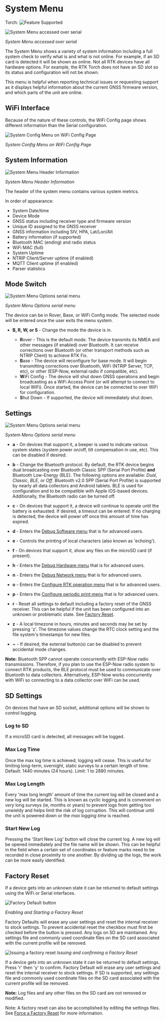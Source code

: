 # System Menu

Torch: ![Feature Supported](img/Icons/GreenDot.png) 

![System Menu accessed over serial](<img/Terminal/SparkFun RTK Everywhere - System Menu.png>)

*System Menu accessed over serial*

The System Menu shows a variety of system information including a full system check to verify what is and what is not online. For example, if an SD card is detected it will be shown as online. Not all RTK devices have all hardware options. For example, the RTK Torch does not have an SD slot so its status and configuration will not be shown.

This menu is helpful when reporting technical issues or requesting support as it displays helpful information about the current GNSS firmware version, and which parts of the unit are online.

## WiFi Interface

Because of the nature of these controls, the WiFi Config page shows different information than the Serial configuration.

![System Config Menu on WiFi Config Page](<img/WiFi Config/SparkFun%20RTK%20WiFi%20Config%20System.png>)

*System Config Menu on WiFi Config Page*

## System Information

![System Menu Header Information](<img/Terminal/SparkFun RTK Everywhere - System Menu Header.png>)

*System Menu Header Information*

The header of the system menu contains various system metrics. 

In order of appearance:

* System Date/time
* Device Mode
* GNSS status including receiver type and firmware version
* Unique ID assigned to the GNSS receiver
* GNSS information including SIV, HPA, Lat/Lon/Alt
* Battery information (if supported)
* Bluetooth MAC (ending) and radio status
* WiFi MAC (full)
* System Uptime
* NTRIP Client/Server uptime (if enabled)
* MQTT Client uptime (if enabled)
* Parser statistics

## Mode Switch

![System Menu Options serial menu](<img/Terminal/SparkFun RTK Everywhere - System Menu Options.png>)

*System Menu Options serial menu*

The device can be in Rover, Base, or WiFi Config mode. The selected mode will be entered once the user exits the menu system.

* **B, R, W, or S** - Change the mode the device is in.

    * **R**over - This is the default mode. The device transmits its NMEA and other messages (if enabled) over Bluetooth. It can receive corrections over Bluetooth (or other transport methods such as NTRIP Client) to achieve RTK Fix.
    * **B**ase - The device will reconfigure for base mode. It will begin transmitting corrections over Bluetooth, WiFi (NTRIP Server, TCP, etc), or other (ESP-Now, external radio if compatible, etc).
    * **W**iFi Config - The device will shut down GNSS operations and begin broadcasting as a WiFi Access Point (or will attempt to connect to local WiFi). Once started, the device can be connected to over WiFi for configuration.
    * **S**hut Down - If supported, the device will immediately shut down.

## Settings

![System Menu Options serial menu](<img/Terminal/SparkFun RTK Everywhere - System Menu Options.png>)

*System Menu Options serial menu*

* **a** - On devices that support it, a beeper is used to indicate various system states (system power on/off, tilt compensation in use, etc). This can be disabled if desired.

* **b** - Change the Bluetooth protocol. By default, the RTK device begins dual broadcasting over Bluetooth Classic SPP (Serial Port Profile) **and** Bluetooth Low-Energy (BLE). The following options are available: *Dual*, *Classic*, *BLE*, or *Off*. Bluetooth v2.0 SPP (Serial Port Profile) is supported by nearly all data collectors and Android tablets. BLE is used for configuration and to be compatible with Apple iOS-based devices. Additionally, the Bluetooth radio can be turned off.

* **c** - On devices that support it, a device will continue to operate until the battery is exhausted. If desired, a timeout can be entered: If no charging is detected, the device will power off once this amount of time has expired.

* **d** - Enters the [Debug Software menu](menu_debug_software.md) that is for advanced users.

* **e** - Controls the printing of local characters (also known as 'echoing').

* **f** - On devices that support it, show any files on the microSD card (if present).

* **h** - Enters the [Debug Hardware menu](menu_debug_hardware.md) that is for advanced users.

* **n** - Enters the [Debug Network menu](menu_debug_network.md) that is for advanced users.

* **o** - Enters the [Configure RTK operation menu](menu_debug_rtk_operation.md) that is for advanced users.

* **p** - Enters the [Configure periodic print menu](menu_debug_periodic_print.md) that is for advanced users.

* **r** - Reset all settings to default including a factory reset of the GNSS receiver. This can be helpful if the unit has been configured into an unknown or problematic state. See [Factory Reset](menu_system.md#factory-reset).

* **z** - A local timezone in hours, minutes and seconds may be set by pressing 'z'. The timezone values change the RTC clock setting and the file system's timestamps for new files.

* **~** - If desired, the external button(s) can be disabled to prevent accidental mode changes.

**Note:** Bluetooth SPP cannot operate concurrently with ESP-Now radio transmissions. Therefore, if you plan to use the ESP-Now radio system to connect RTK products, the BLE protocol must be used to communicate over Bluetooth to data collectors. Alternatively, ESP-Now works concurrently with WiFi so connecting to a data collector over WiFi can be used.


## SD Settings

On devices that have an SD socket, additional options will be shown to control logging.

### Log to SD

If a microSD card is detected, all messages will be logged. 

### Max Log Time

Once the max log time is achieved, logging will cease. This is useful for limiting long-term, overnight, static surveys to a certain length of time. Default: 1440 minutes (24 hours). Limit: 1 to 2880 minutes.

### Max Log Length

Every 'max long length' amount of time the current log will be closed and a new log will be started. This is known as cyclic logging and is convenient on *very* long surveys (ie, months or years) to prevent logs from getting too unwieldy and helps limit the risk of log corruption. This will continue until the unit is powered down or the *max logging time* is reached.

### Start New Log

Pressing the 'Start New Log' button will close the current log. A new log will be opened immediately and the file name will be shown. This can be helpful in the field when a certain set of coordinates or feature marks need to be recorded in close proximity to one another. By dividing up the logs, the work can be more easily identified.

## Factory Reset

If a device gets into an unknown state it can be returned to default settings using the WiFi or Serial interfaces. 

![Factory Default button](<img/WiFi Config/SparkFun%20RTK%20WiFi%20Factory%20Defaults.png>)

*Enabling and Starting a Factory Reset*

Factory Defaults will erase any user settings and reset the internal receiver to stock settings. To prevent accidental reset the checkbox must first be checked before the button is pressed. Any logs on SD are maintained. Any settings file and commonly used coordinate files on the SD card associated with the current profile will be removed.

![Issuing a factory reset](<img/Terminal/SparkFun RTK Everywhere - System Menu Factory Reset.png>)
*Issuing and confirming a Factory Reset*

If a device gets into an unknown state it can be returned to default settings. Press 'r' then 'y' to confirm. Factory Default will erase any user settings and reset the internal receiver to stock settings. If SD is supported, any settings file and commonly used coordinate files on the SD card associated with the current profile will be removed.

**Note:** Log files and any other files on the SD card are *not* removed or modified.

Note: A factory reset can also be accomplished by editing the settings files. See [Force a Factory Reset](configure_with_settings_file.md#forcing-a-factory-reset) for more information. 